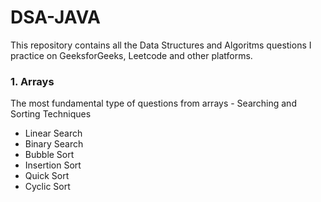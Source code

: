 
# DSA-JAVA  

This repository contains all the Data Structures and Algoritms questions I practice 
on GeeksforGeeks, Leetcode and other platforms.

### 1. Arrays

The most fundamental type of questions from arrays - Searching and Sorting 
Techniques 
- Linear Search
- Binary Search
- Bubble Sort
- Insertion Sort
- Quick Sort
- Cyclic Sort 

